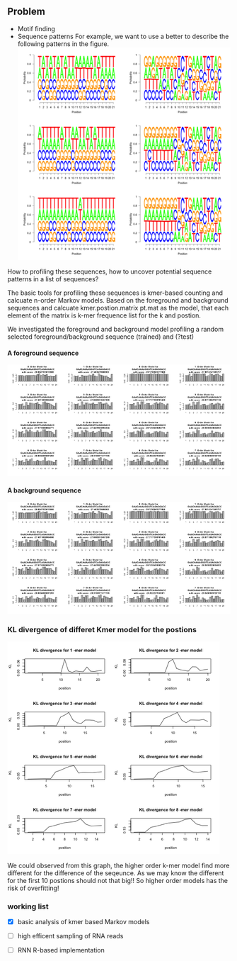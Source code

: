 ## Problem ##
* Motif finding
* Sequence patterns
  For example, we want to use a better to describe the following patterns in the figure. 
 ![MAQC_sampleA_contextGenomic](https://github.com/yaozhong/ns_profiling/blob/master/A.back.fore.png)
  
 How to profiling these sequences, how to uncover potential sequence patterns in a list of sequences?

The basic tools for profiling these sequences is kmer-based counting and calcuate n-order Markov models. 
Based on the foreground and background sequences and calcuate kmer.postion.matrix pt.mat as the model,
that each element of the matrix is k-mer frequence list for the k and postion. 

We investigated the foreground and background model profiling a random selected foreground/background
sequence (trained) and (?test)

#### A foreground sequence
![foreseq_foreModel_backModel](https://github.com/yaozhong/ns_profiling/blob/master/foreseq_foreModel_backModel.png)

#### A background sequence 
![backseq_foreModel_backModel](https://github.com/yaozhong/ns_profiling/blob/master/backseq_foreModel_backModel.png)

### KL divergence of differet Kmer model for the postions 
![KL divergences](https://github.com/yaozhong/ns_profiling/blob/master/kmer_model_KL.png)

We could observed from this graph, the higher order k-mer model find more different for the difference of the seqeunce.
As we may know the different for the first 10 postions should not that big!!
So higher order models has the risk of overfitting!


### working list
- [x] basic analysis of kmer based Markov models
- [ ] high efficent sampling of RNA reads
- [ ] RNN R-based implementation




